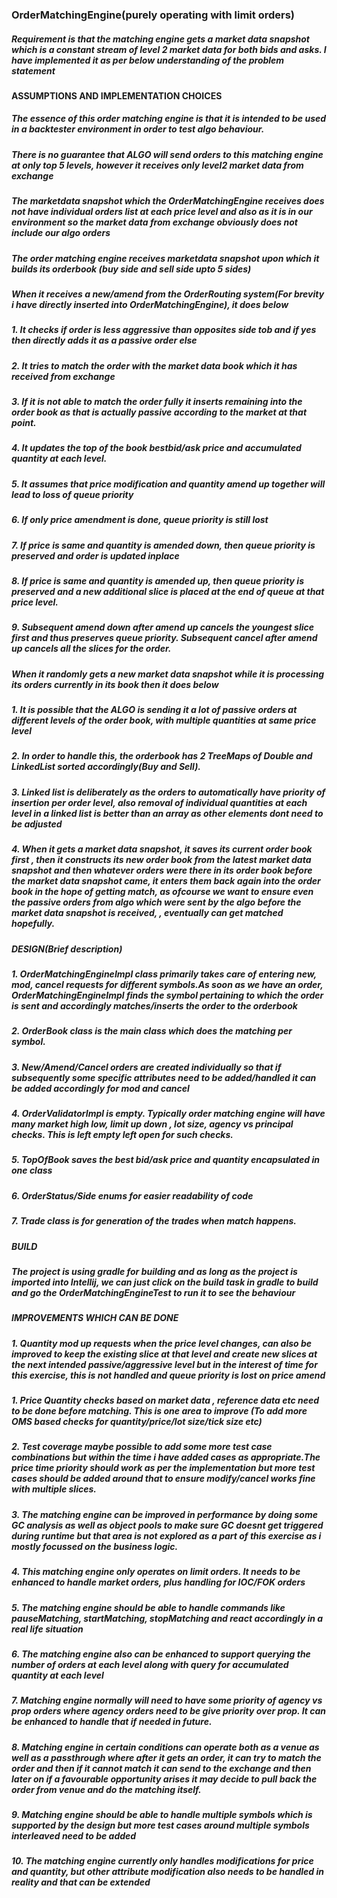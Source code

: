 ### OrderMatchingEngine(purely operating with limit orders) 

##### Requirement is that the matching engine gets a market data snapshot which is a constant stream of level 2 market data for both bids and asks. I have implemented it as per below understanding of the problem statement

#### ASSUMPTIONS AND IMPLEMENTATION CHOICES

##### The essence of this order matching engine is that it is intended to be used in a backtester environment in order to test algo behaviour. 
##### There is no guarantee that ALGO will send orders to this matching engine at only top 5 levels, however it receives only level2 market data from exchange 
##### The marketdata snapshot which the OrderMatchingEngine receives does not have individual orders list at each price level and also as it is in our environment so the market data from exchange obviously does not include our algo orders

##### The order matching engine receives marketdata snapshot upon which it builds its orderbook (buy side and sell side upto 5 sides)
##### When it receives a new/amend from the OrderRouting system(For brevity i have directly inserted into OrderMatchingEngine), it does below
#####     1. It checks if order is less aggressive than opposites side tob and if yes then directly adds it as a passive order else
#####     2. It tries to match the order with the market data book which it has received from exchange
#####     3. If it is not able to match the order fully it inserts remaining into the order book as that is actually passive according to the market at that point.
#####     4. It updates the top of the book bestbid/ask price and accumulated quantity at each level.
#####     5. It assumes that price modification and quantity amend up together will lead to loss of queue priority
#####     6. If only price amendment is done, queue priority is still lost
#####     7. If price is same and quantity is amended down, then queue priority is preserved and order is updated inplace
#####     8. If price is same and quantity is amended up, then queue priority is preserved and a new additional slice is placed at the end of queue at that price level.
#####     9. Subsequent amend down after amend up cancels the youngest slice first and thus preserves queue priority. Subsequent cancel after amend up cancels all the slices for the order.


##### When it randomly gets a new market data snapshot while it is processing its orders currently in its book then it does below
#####    1. It is possible that the ALGO is sending it a lot of passive orders at different levels of the order book, with multiple quantities at same price level 
#####    2. In order to handle this, the orderbook has 2 TreeMaps of Double and LinkedList sorted accordingly(Buy and Sell). 
#####    3. Linked list is deliberately as the orders to automatically have priority of insertion per order level, also removal of individual quantities at each level in a linked list is better than an array as other elements dont need to be adjusted
#####    4. When it gets a market data snapshot, it saves its current order book first , then it constructs its new order book from the latest market data snapshot and then whatever orders were there in its order book before the market data snapshot came, it enters them back again into the order book in the hope of getting match, as ofcourse we want to ensure even the passive orders from algo which were sent by the algo before the market data snapshot is received, , eventually can get matched hopefully.


##### DESIGN(Brief description)

##### 1. OrderMatchingEngineImpl class primarily takes care of entering new, mod, cancel requests for different symbols.As soon as we have an order, OrderMatchingEngineImpl finds the symbol pertaining to which the order is sent and accordingly matches/inserts the order to the orderbook
##### 2. OrderBook class is the main class which does the matching per symbol.
##### 3. New/Amend/Cancel orders are created individually so that if subsequently some specific attributes need to be added/handled it can be added accordingly for mod and cancel
##### 4. OrderValidatorImpl is empty. Typically order matching engine will have many market high low, limit up down , lot size, agency vs principal checks. This is left empty left open for such checks.
##### 5. TopOfBook saves the best bid/ask price and quantity encapsulated in one class
##### 6. OrderStatus/Side enums for easier readability of code
##### 7. Trade class is for generation of the trades when match happens.


##### BUILD

##### The project is using gradle for building and as long as the project is imported into Intellij, we can just click on the build task in gradle to build and go the OrderMatchingEngineTest to run it to see the behaviour


##### IMPROVEMENTS WHICH CAN BE DONE

##### 1. Quantity mod up requests when the price level changes, can also be improved to keep the existing slice at that level and create new slices at the next intended passive/aggressive level but in the interest of time for this exercise, this is not handled and queue priority is lost on price amend
##### 1. Price Quantity checks based on market data , reference data etc need to be done before matching. This is one area to improve (To add more OMS based checks for quantity/price/lot size/tick size etc)
##### 2. Test coverage maybe possible to add some more test case combinations but within the time i have added cases as appropriate.The price time priority should work as per the implementation but more test cases should be added around that to ensure modify/cancel works fine with multiple slices.
##### 3. The matching engine can be improved in performance by doing some GC analysis as well as object pools to make sure GC doesnt get triggered during runtime but that area is not explored as a part of this exercise as i mostly focussed on the business logic.
##### 4. This matching engine only operates on limit orders. It needs to be enhanced to handle market orders, plus handling for IOC/FOK orders
##### 5. The matching engine should be able to handle commands like pauseMatching, startMatching, stopMatching and react accordingly in a real life situation
##### 6. The matching engine also can be enhanced to support querying the number of orders at each level along with query for accumulated quantity at each level
##### 7. Matching engine normally will need to have some priority of agency vs prop orders where agency orders need to be give priority over prop. It can be enhanced to handle that if needed in future.
##### 8. Matching engine in certain conditions can operate both as a venue as well as a passthrough where after it gets an order, it can try to match the order and then if it cannot match it can send to the exchange and then later on if a favourable opportunity arises it may decide to pull back the order from venue and do the matching itself.
##### 9. Matching engine should be able to handle multiple symbols which is supported by the design but more test cases around multiple symbols interleaved need to be added 
##### 10. The matching engine currently only handles modifications for price and quantity, but other attribute modification also needs to be handled in reality and that can be extended